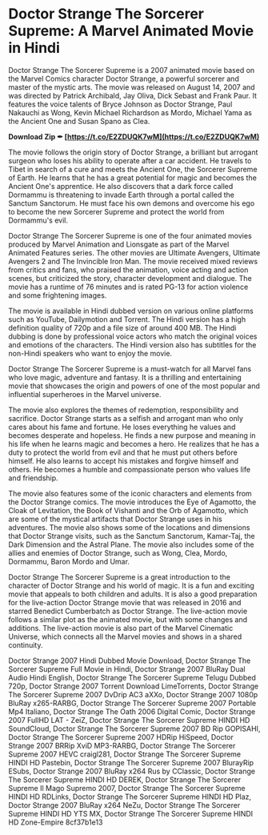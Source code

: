 # Doctor Strange The Sorcerer Supreme: A Marvel Animated Movie in Hindi
 
Doctor Strange The Sorcerer Supreme is a 2007 animated movie based on the Marvel Comics character Doctor Strange, a powerful sorcerer and master of the mystic arts. The movie was released on August 14, 2007 and was directed by Patrick Archibald, Jay Oliva, Dick Sebast and Frank Paur. It features the voice talents of Bryce Johnson as Doctor Strange, Paul Nakauchi as Wong, Kevin Michael Richardson as Mordo, Michael Yama as the Ancient One and Susan Spano as Clea.
 
**Download Zip ✒ [https://t.co/E2ZDUQK7wM](https://t.co/E2ZDUQK7wM)**


 
The movie follows the origin story of Doctor Strange, a brilliant but arrogant surgeon who loses his ability to operate after a car accident. He travels to Tibet in search of a cure and meets the Ancient One, the Sorcerer Supreme of Earth. He learns that he has a great potential for magic and becomes the Ancient One's apprentice. He also discovers that a dark force called Dormammu is threatening to invade Earth through a portal called the Sanctum Sanctorum. He must face his own demons and overcome his ego to become the new Sorcerer Supreme and protect the world from Dormammu's evil.
 
Doctor Strange The Sorcerer Supreme is one of the four animated movies produced by Marvel Animation and Lionsgate as part of the Marvel Animated Features series. The other movies are Ultimate Avengers, Ultimate Avengers 2 and The Invincible Iron Man. The movie received mixed reviews from critics and fans, who praised the animation, voice acting and action scenes, but criticized the story, character development and dialogue. The movie has a runtime of 76 minutes and is rated PG-13 for action violence and some frightening images.
 
The movie is available in Hindi dubbed version on various online platforms such as YouTube, Dailymotion and Torrent. The Hindi version has a high definition quality of 720p and a file size of around 400 MB. The Hindi dubbing is done by professional voice actors who match the original voices and emotions of the characters. The Hindi version also has subtitles for the non-Hindi speakers who want to enjoy the movie.
 
Doctor Strange The Sorcerer Supreme is a must-watch for all Marvel fans who love magic, adventure and fantasy. It is a thrilling and entertaining movie that showcases the origin and powers of one of the most popular and influential superheroes in the Marvel universe.
  
The movie also explores the themes of redemption, responsibility and sacrifice. Doctor Strange starts as a selfish and arrogant man who only cares about his fame and fortune. He loses everything he values and becomes desperate and hopeless. He finds a new purpose and meaning in his life when he learns magic and becomes a hero. He realizes that he has a duty to protect the world from evil and that he must put others before himself. He also learns to accept his mistakes and forgive himself and others. He becomes a humble and compassionate person who values life and friendship.
 
The movie also features some of the iconic characters and elements from the Doctor Strange comics. The movie introduces the Eye of Agamotto, the Cloak of Levitation, the Book of Vishanti and the Orb of Agamotto, which are some of the mystical artifacts that Doctor Strange uses in his adventures. The movie also shows some of the locations and dimensions that Doctor Strange visits, such as the Sanctum Sanctorum, Kamar-Taj, the Dark Dimension and the Astral Plane. The movie also includes some of the allies and enemies of Doctor Strange, such as Wong, Clea, Mordo, Dormammu, Baron Mordo and Umar.
 
Doctor Strange The Sorcerer Supreme is a great introduction to the character of Doctor Strange and his world of magic. It is a fun and exciting movie that appeals to both children and adults. It is also a good preparation for the live-action Doctor Strange movie that was released in 2016 and starred Benedict Cumberbatch as Doctor Strange. The live-action movie follows a similar plot as the animated movie, but with some changes and additions. The live-action movie is also part of the Marvel Cinematic Universe, which connects all the Marvel movies and shows in a shared continuity.
 
Doctor Strange 2007 Hindi Dubbed Movie Download,  Doctor Strange The Sorcerer Supreme Full Movie in Hindi,  Doctor Strange 2007 BluRay Dual Audio Hindi English,  Doctor Strange The Sorcerer Supreme Telugu Dubbed 720p,  Doctor Strange 2007 Torrent Download LimeTorrents,  Doctor Strange The Sorcerer Supreme 2007 DvDrip AC3 aXXo,  Doctor Strange 2007 1080p BluRay x265-RARBG,  Doctor Strange The Sorcerer Supreme 2007 Portable Mp4 Italiano,  Doctor Strange The Oath 2006 Digital Comic,  Doctor Strange 2007 FullHD LAT - ZeiZ,  Doctor Strange The Sorcerer Supreme HINDI HD SoundCloud,  Doctor Strange The Sorcerer Supreme 2007 BD Rip GOPISAHI,  Doctor Strange The Sorcerer Supreme 2007 HDRip HiSpeed,  Doctor Strange 2007 BRRip XviD MP3-RARBG,  Doctor Strange The Sorcerer Supreme 2007 HEVC craigl281,  Doctor Strange The Sorcerer Supreme HINDI HD Pastebin,  Doctor Strange The Sorcerer Supreme 2007 BlurayRip ESubs,  Doctor Strange 2007 BluRay x264 Rus by CClassic,  Doctor Strange The Sorcerer Supreme HINDI HD DEREK,  Doctor Strange The Sorcerer Supreme Il Mago Supremo 2007,  Doctor Strange The Sorcerer Supreme HINDI HD RDLinks,  Doctor Strange The Sorcerer Supreme HINDI HD Plaz,  Doctor Strange 2007 BluRay x264 NeZu,  Doctor Strange The Sorcerer Supreme HINDI HD YTS MX,  Doctor Strange The Sorcerer Supreme HINDI HD Zone-Empire
 8cf37b1e13
 
